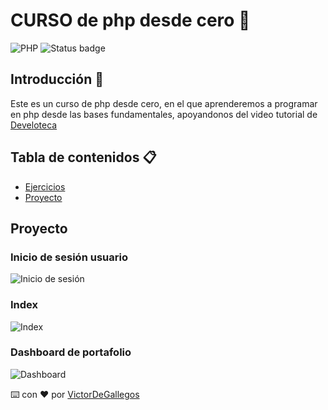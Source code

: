 # CURSO de php desde cero 🐘

![PHP](https://img.shields.io/badge/php-%23777BB4.svg?style=for-the-badge&logo=php&logoColor=white)
![Status badge](https://img.shields.io/badge/status-en%20progreso-yellow?style=for-the-badge)

## Introducción 🏁

Este es un curso de php desde cero, en el que aprenderemos a programar en php desde las bases fundamentales, apoyandonos del video tutorial de [Develoteca](https://youtu.be/nCB1gEkRZ1g)

## Tabla de contenidos 📋

- [Ejercicios](https://github.com/VictorDeGallegos/curso1-php)
- [Proyecto](https://github.com/VictorDeGallegos/curso1-php)

## Proyecto

### Inicio de sesión usuario

![Inicio de sesión](https://user-images.githubusercontent.com/41756950/204058654-a30d7503-5497-4b4b-ba7a-17bdbdd1bd4b.png)

### Index

![Index](https://user-images.githubusercontent.com/41756950/204058740-71efe103-95ba-4199-af9b-398610a3b09a.png)

### Dashboard de portafolio

![Dashboard](https://user-images.githubusercontent.com/41756950/204058799-9bcd4e58-ccee-40c3-9d86-cfd96745314a.png)

⌨️ con ❤️ por [VictorDeGallegos](https://github.com/VictorDeGallegos)
